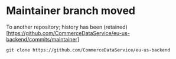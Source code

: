 # Maintainer branch moved
To another repository; history has been (retained)[https://github.com/CommerceDataService/eu-us-backend/commits/maintainer]
```git
git clone https://github.com/CommerceDataService/eu-us-backend
```